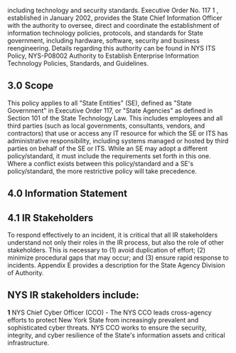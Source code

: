 including technology and security standards. Executive Order No. 117 1 , established in January 2002, provides the State Chief Information Officer with the authority to oversee, direct and coordinate the establishment of information technology policies, protocols, and standards for State government, including hardware, software, security and business reengineering. Details regarding this authority can be found in NYS ITS Policy, NYS-P08002 Authority to Establish Enterprise Information Technology Policies, Standards, and Guidelines.

## **3.0 Scope**

This policy applies to all "State Entities" (SE), defined as "State Government" in Executive Order 117, or "State Agencies" as defined in Section 101 of the State Technology Law. This includes employees and all third parties (such as local governments, consultants, vendors, and contractors) that use or access any IT resource for which the SE or ITS has administrative responsibility, including systems managed or hosted by third parties on behalf of the SE or ITS. While an SE may adopt a different policy/standard, it must include the requirements set forth in this one. Where a conflict exists between this policy/standard and a SE's policy/standard, the more restrictive policy will take precedence.

## **4.0 Information Statement**

## **4.1 IR Stakeholders**

To respond effectively to an incident, it is critical that all IR stakeholders understand not only their roles in the IR process, but also the role of other stakeholders. This is necessary to (1) avoid duplication of effort; (2) minimize procedural gaps that may occur; and (3) ensure rapid response to incidents. Appendix E provides a description for the State Agency Division of Authority.

## **NYS IR stakeholders include:**

**1** NYS Chief Cyber Officer (CCO) - The NYS CCO leads cross-agency efforts to protect New York State from increasingly prevalent and sophisticated cyber threats. NYS CCO works to ensure the security, integrity, and cyber resilience of the State's information assets and critical infrastructure.